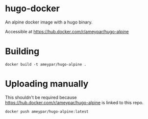 # hugo-docker
An alpine docker image with a hugo binary.

Accessible at https://hub.docker.com/r/ameypar/hugo-alpine

# Building
```
docker build -t ameypar/hugo-alpine .
```

# Uploading manually

This shouldn't be required because https://hub.docker.com/r/ameypar/hugo-alpine is linked to this repo.
```
docker push ameypar/hugo-alpine:latest
```
